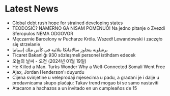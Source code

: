 # Latest News
-  Global debt rush hope for strained developing states
-  TEODOSIĆ? NAMERNO GA NISAM POMENUO! Na jedno pitanje o Zvezdi Sferopulos NEMA ODGOVOR
-  Męczarnie Barcelony w Pucharze Króla. Wszedł Lewandowski i zaczęło się strzelanie
-  برشلونة يتجاوز سالامانكا بثلاثية في كأس ملك إسبانيا
-  Ticaret Bakanlığı 930 sözleşmeli personel istihdam edecek
-  오늘의 날씨 - 오전 (2024년 01월 19일)
-  He Killed a Man. Turks Wonder Why a Well-Connected Somali Went Free
-  Ajax, Jordan Henderson'ı duyurdu
-  Cijena svinjetine u veleprodaji mjesecima u padu, a građani je i dalje u prodavnicama skupo plaćaju: Takav trend mogao bi se samo nastaviti
-  Atacaron a hachazos a un invitado en un cumpleaños de 15
